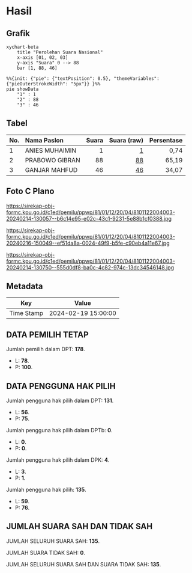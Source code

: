 # Hasil

## Grafik

```mermaid
xychart-beta
    title "Perolehan Suara Nasional"
    x-axis [01, 02, 03]
    y-axis "Suara" 0 --> 88
    bar [1, 88, 46]
```

```mermaid
%%{init: {"pie": {"textPosition": 0.5}, "themeVariables": {"pieOuterStrokeWidth": "5px"}} }%%
pie showData
    "1" : 1
    "2" : 88
    "3" : 46
```

## Tabel

| No. | Nama Paslon    | Suara | Suara (raw) | Persentase |
|:--- |:-------------- | -----:| -----------:| ----------:|
| 1   | ANIES MUHAIMIN | 1     | [1][p-1]    | 0,74       |
| 2   | PRABOWO GIBRAN | 88    | [88][p-2]   | 65,19      |
| 3   | GANJAR MAHFUD  | 46    | [46][p-3]   | 34,07      |


[p-1]: https://github.com/gigit-pemilu/pemilu-2024/blob/main/pilpres/hitung-suara/sub/81-maluku/sub/01-maluku-tengah/sub/12-saparua/sub/2004-haria/sub/003-tps/sub/paslon-1.txt
[p-2]: https://github.com/gigit-pemilu/pemilu-2024/blob/main/pilpres/hitung-suara/sub/81-maluku/sub/01-maluku-tengah/sub/12-saparua/sub/2004-haria/sub/003-tps/sub/paslon-2.txt
[p-3]: https://github.com/gigit-pemilu/pemilu-2024/blob/main/pilpres/hitung-suara/sub/81-maluku/sub/01-maluku-tengah/sub/12-saparua/sub/2004-haria/sub/003-tps/sub/paslon-3.txt

## Foto C Plano

https://sirekap-obj-formc.kpu.go.id/c1ed/pemilu/ppwp/81/01/12/20/04/8101122004003-20240214-130057--b6c14e95-e02c-43c1-9231-5e88b1cf0388.jpg

https://sirekap-obj-formc.kpu.go.id/c1ed/pemilu/ppwp/81/01/12/20/04/8101122004003-20240216-150049--ef51da8a-0024-49f9-b5fe-c90eb4a11e67.jpg

https://sirekap-obj-formc.kpu.go.id/c1ed/pemilu/ppwp/81/01/12/20/04/8101122004003-20240214-130750--555d0df8-ba0c-4c82-974c-13dc34546148.jpg


## Metadata

| Key        | Value               |
| ---------- | ------------------- |
| Time Stamp | 2024-02-19 15:00:00 |


## DATA PEMILIH TETAP

Jumlah pemilih dalam DPT: **178**.
 * L: **78**.
 * P: **100**.

## DATA PENGGUNA HAK PILIH

Jumlah pengguna hak pilih dalam DPT: **131**.
 * L: **56**.
 * P: **75**.

Jumlah pengguna hak pilih dalam DPTb: **0**.
 * L: **0**.
 * P: **0**.

Jumlah pengguna hak pilih dalam DPK: **4**.
 * L: **3**.
 * P: **1**.

Jumlah pengguna hak pilih: **135**.
 * L: **59**.
 * P: **76**.

## JUMLAH SUARA SAH DAN TIDAK SAH

JUMLAH SELURUH SUARA SAH: **135**.

JUMLAH SUARA TIDAK SAH: **0**.

JUMLAH SELURUH SUARA SAH DAN SUARA TIDAK SAH: **135**.


